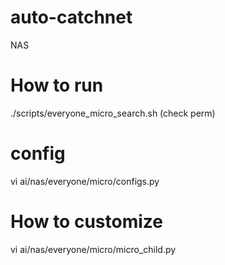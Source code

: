 # auto-catchnet
NAS 


# How to run
./scripts/everyone_micro_search.sh (check perm)

# config
vi ai/nas/everyone/micro/configs.py

# How to customize
vi ai/nas/everyone/micro/micro_child.py

